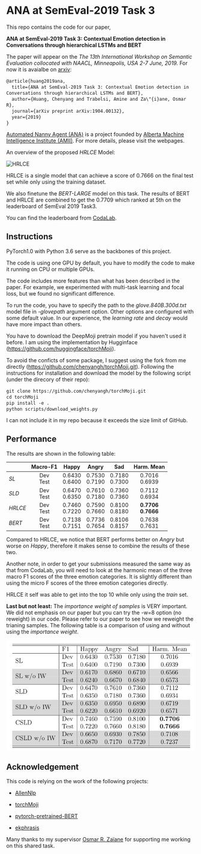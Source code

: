 # ANA at SemEval-2019 Task 3 

This repo contains the code for our paper,
 
 **ANA at SemEval-2019 Task 3: Contextual Emotion detection in Conversations through hierarchical LSTMs and BERT**
 
 The paper will appear on the *The 13th International Workshop on Semantic Evaluation collocated with NAACL, Minneapolis, USA 2-7 June, 2019.* For now it is avaialbe on [arxiv](https://arxiv.org/abs/1904.00132):

```
@article{huang2019ana,
  title={ANA at SemEval-2019 Task 3: Contextual Emotion detection in Conversations through hierarchical LSTMs and BERT},
  author={Huang, Chenyang and Trabelsi, Amine and Za\"{i}ane, Osmar R},
  journal={arXiv preprint arXiv:1904.00132},
  year={2019}
}
```
[Automated Nanny Agent (ANA)](https://www.amii.ca/ana-automated-nanny-agent/) is a project founded by [Alberta Machine Intelligence Institute (AMII)](https://www.amii.ca/). For more details, please visit the webpages.

An overview of the proposed *HRLCE* Model:

![HRLCE](img/hred.jpg)


HRLCE is a single model that can achieve a score of 0.7666 on the final test set while only using the training dataset. 

We also finetune the *BERT-LARGE* model on this task. The results of BERT and HRLCE are combined to get the 0.7709 which ranked at 5th on the leaderboard of SemEval 2019 Task3. 

You can find the leaderboard from [CodaLab](https://competitions.codalab.org/competitions/19790#learn_the_details-data-set-format).
 
## Instructions
PyTorch1.0 with Python 3.6 serve as the backbones of this project.

The code is using one GPU by default, you have to modify the code to make it running on CPU or multiple GPUs.

The code includes more features than what has been described in the paper. For example, we experimented with multi-task learning and focal loss, but we found no significant difference.

To run the code, you have to specify the path to the *glove.840B.300d.txt* model file in *-glovepath* argument option. Other options are configured with some default value. 
In our experience, the *learning rate* and *decay* would have more impact than others.

You have to download the DeepMoji pretrain model if you haven't used it before. 
I am using the implementation by Hugginface (https://github.com/huggingface/torchMoji).

To avoid the conficts of some package, I suggest using the fork from me directly (https://github.com/chenyangh/torchMoji.git).
Following the instructions for installation and download the model by the following script (under the direcory of their repo):

```
git clone https://github.com/chenyangh/torchMoji.git
cd torchMoji
pip install -e .
python scripts/download_weights.py
```
I can not include it in my repo because it exceeds the size limit of GitHub.


## Performance
The results are shown in the following table:

|        | Macro-F1 |   Happy  |   Angry  |    Sad   | Harm. Mean  |
| ------ | :------: | :------: | :------: | :------: | :---------: |
| *SL*   |   Dev  <br/>  Test  |  0.6430  <br/>  0.6400  |  0.7530 <br/>  0.7190 |  0.7180  <br/> 0.7300  |  0.7016  <br/> 0.6939    |
| *SLD*   |   Dev  <br/>  Test  |  0.6470  <br/>  0.6350  |  0.7610 <br/>  0.7180 |  0.7360  <br/> 0.7360  |  0.7112  <br/> 0.6934    |
| *HRLCE*   |   Dev  <br/>  Test  |  0.7460  <br/>  0.7220  |  0.7590 <br/>  0.7660 |  0.8100  <br/> 0.8180  |  **0.7706**  <br/> **0.7666**    |
| *BERT*   |   Dev  <br/>  Test  |  0.7138  <br/>  0.7151  |  0.7736 <br/>  0.7654 |  0.8106  <br/> 0.8157  |  0.7638  <br/> 0.7631    |


Compared to HRLCE, we notice that BERT performs better on *Angry* but worse on *Happy*, therefore it makes sense to combine the results of these two. 

Another note, in order to get your submissions measured the same way as that from CodaLab, you will need to look at the harmonic mean of the three macro F1 scores of the three emotion categories. 
It is slightly different than using the micro F scores of the three emotion categories directly. 

HRLCE it self was able to get into the top 10 while only using the *train* set. 

**Last but not least:** The *importance weight of samples* is VERY important. We did not emphasis on our paper but you can try the -w=8 option (no reweight) in our code. Please refer to our paper to see how we reweight the trianing samples. The following table is a comparison of using and without using the *importance weight*.

![compare](img/compare.jpg)


## Acknowledgement
This code is relying on the work of the following projects:

* [AllenNlp](https://github.com/allenai/allennlp)

* [torchMoji](https://github.com/huggingface/torchMoji)

* [pytorch-pretrained-BERT](https://github.com/huggingface/pytorch-pretrained-BERT)

* [ekphrasis](https://github.com/cbaziotis/ekphrasis)

Many thanks to my supervisor [Osmar R. Zaïane](http://webdocs.cs.ualberta.ca/~zaiane/) for supporting me working on this shared task. 
